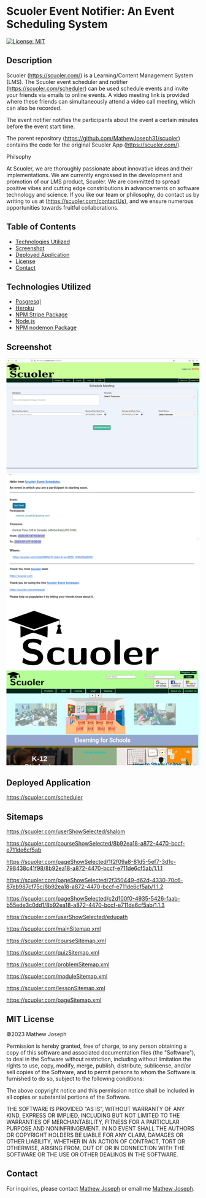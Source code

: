 # Scuoler Event Notifier: An Event Scheduling System

[![License: MIT](https://img.shields.io/github/license/mathewjoseph31/schools?style=plastic)](https://opensource.org/licenses/MIT)

## Description

Scuoler (https://scuoler.com/) is a Learning/Content Management System (LMS). The Scuoler event scheduler and notifier (https://scuoler.com/scheduler) can be used schedule events and invite your friends via emails to online events. A video meeting link is provided where these friends can simultaneously attend a video call meeting, which can also be recorded.

The event notifier notifies the participants about the event a certain
minutes before the event start time.

The parent repository (https://github.com/MathewJoseph31/scuoler) contains the code for the original Scuoler App (https://scuoler.com/).

Philsophy

At Scuoler, we are thoroughly passionate about innovative ideas and their implementations. We are currently engrossed in the development and promotion of our LMS product, Scuoler. We are committed to spread positive vibes and cutting edge constributions in advancements on software technology and science. If you like our team or philosophy, do contact us by writing to us at (https://scuoler.com/contactUs), and we ensure numerous opportunities towards fruitful collaborations.

## Table of Contents

- [Technologies Utilized](#Technologies)
- [Screenshot](#Screen)
- [Deployed Application](#Deployed)
- [License](#MIT)
- [Contact](#Contact)

## Technologies Utilized

- [Posgresql](https://www.postgresql.org/)
- [Heroku](https://www.heroku.com)
- [NPM Stripe Package](https://www.npmjs.com/package/stripe)
- [Node.js](https://nodejs.org/en/)
- [NPM nodemon Package](https://www.npmjs.com/package/nodemon)

## Screenshot

![Scuoler Event Scheduler Snapshot](./img/scuoler_scheduler.png)
![Sample Event Notification Snapshot](./img/scuoler_notification.png)
![Scuoler Logo](./img/scuoler_logo.svg)
![Scuoler Homepage](./img/scuoler.png)

## Deployed Application

https://scuoler.com/scheduler

## Sitemaps

https://scuoler.com/userShowSelected/shalom

https://scuoler.com/courseShowSelected/8b92ea18-a872-4470-bccf-e711de6cf5ab

https://scuoler.com/pageShowSelected/1f2f09a8-81d5-5ef7-3d1c-798438c41f98/8b92ea18-a872-4470-bccf-e711de6cf5ab/1.1.1

https://scuoler.com/pageShowSelected/2f350449-d62d-4330-70c6-87eb987cf75c/8b92ea18-a872-4470-bccf-e711de6cf5ab/1.1.2

https://scuoler.com/pageShowSelected/c2d100f0-4935-5426-faab-b55ede3c0dd1/8b92ea18-a872-4470-bccf-e711de6cf5ab/1.1.3

https://scuoler.com/userShowSelected/edupath

https://scuoler.com/mainSitemap.xml

https://scuoler.com/courseSitemap.xml

https://scuoler.com/quizSitemap.xml

https://scuoler.com/problemSitemap.xml

https://scuoler.com/moduleSitemap.xml

https://scuoler.com/lessonSitemap.xml

https://scuoler.com/pageSitemap.xml

## MIT License

&copy;2023 Mathew Joseph

Permission is hereby granted, free of charge, to any person obtaining a copy
of this software and associated documentation files (the "Software"), to deal
in the Software without restriction, including without limitation the rights
to use, copy, modify, merge, publish, distribute, sublicense, and/or sell
copies of the Software, and to permit persons to whom the Software is
furnished to do so, subject to the following conditions:

The above copyright notice and this permission notice shall be included in all
copies or substantial portions of the Software.

THE SOFTWARE IS PROVIDED "AS IS", WITHOUT WARRANTY OF ANY KIND, EXPRESS OR
IMPLIED, INCLUDING BUT NOT LIMITED TO THE WARRANTIES OF MERCHANTABILITY,
FITNESS FOR A PARTICULAR PURPOSE AND NONINFRINGEMENT. IN NO EVENT SHALL THE
AUTHORS OR COPYRIGHT HOLDERS BE LIABLE FOR ANY CLAIM, DAMAGES OR OTHER
LIABILITY, WHETHER IN AN ACTION OF CONTRACT, TORT OR OTHERWISE, ARISING FROM,
OUT OF OR IN CONNECTION WITH THE SOFTWARE OR THE USE OR OTHER DEALINGS IN THE
SOFTWARE.

## Contact

For inquiries, please contact [Mathew Joseph](https://scuoler.com/contactUs)
or email me [Mathew Joseph](mailto:mathew@scuoler.com).
